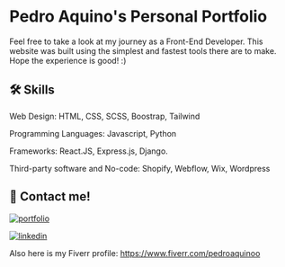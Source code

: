 
# Pedro Aquino's Personal Portfolio

Feel free to take a look at my journey as a Front-End Developer. This website was built using the simplest and fastest tools there are to make. Hope the experience is good! :) 



## 🛠 Skills
Web Design:
HTML, CSS, SCSS, Boostrap, Tailwind

Programming Languages:
Javascript, Python

Frameworks:
React.JS, Express.js, Django.

Third-party software and No-code:
Shopify, Webflow, Wix, Wordpress
## 🔗 Contact me!
[![portfolio](https://img.shields.io/badge/my_portfolio-000?style=for-the-badge&logo=ko-fi&logoColor=white)](https://www.pedroaquino.co/)

[![linkedin](https://img.shields.io/badge/linkedin-0A66C2?style=for-the-badge&logo=linkedin&logoColor=white)](https://www.linkedin.com/in/pedroaquinoo/)

Also here is my Fiverr profile:  https://www.fiverr.com/pedroaquinoo

